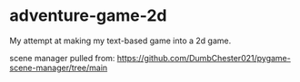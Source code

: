 # adventure-game-2d
My attempt at making my text-based game into a 2d game.


scene manager pulled from:
https://github.com/DumbChester021/pygame-scene-manager/tree/main



